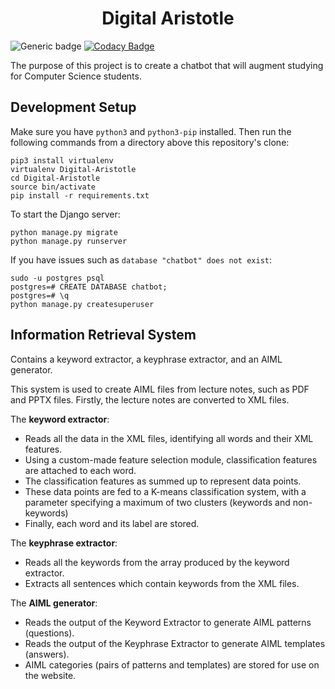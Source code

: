<div align="center">
    <h1>Digital Aristotle</h1>
</div>

![Generic badge](https://travis-ci.com/Gabighz/Digital-Aristotle.svg?branch=master)
[![Codacy Badge](https://api.codacy.com/project/badge/Grade/a7600e611e6a4044a3b89c6b80c56cea)](https://www.codacy.com/app/Gabighz/Digital-Aristotle?utm_source=github.com&amp;utm_medium=referral&amp;utm_content=Gabighz/Digital-Aristotle&amp;utm_campaign=Badge_Grade)

The purpose of this project is to create a chatbot that will augment studying for Computer Science students.

## Development Setup
Make sure you have ``python3`` and ``python3-pip`` installed. Then run the following commands
from a directory above this repository's clone:

```
pip3 install virtualenv
virtualenv Digital-Aristotle
cd Digital-Aristotle
source bin/activate
pip install -r requirements.txt
```

To start the Django server:

```
python manage.py migrate
python manage.py runserver
```

If you have issues such as ``database "chatbot" does not exist``:

```
sudo -u postgres psql
postgres=# CREATE DATABASE chatbot;
postgres=# \q
python manage.py createsuperuser
```

## Information Retrieval System

Contains a keyword extractor, a keyphrase extractor, and an AIML generator. 

This system is used to create AIML files from lecture notes, such as PDF and PPTX files. Firstly, the lecture notes
are converted to XML files. 

The <b>keyword extractor</b>:
    <ul>
        <li> Reads all the data in the XML files, identifying all words and their XML features. </li>
        <li> Using a custom-made feature selection module, classification features are attached to each word. </li>
        <li> The classification features as summed up to represent data points. </li>
        <li> These data points are fed to a K-means classification system, with a parameter specifying a maximum of two clusters (keywords and non-keywords) </li>
        <li> Finally, each word and its label are stored. </li>
    </ul>
    
The <b>keyphrase extractor</b>:
    <ul>
        <li> Reads all the keywords from the array produced by the keyword extractor. </li>
        <li> Extracts all sentences which contain keywords from the XML files. </li>
    </ul>

The <b> AIML generator</b>:
    <ul>
        <li> Reads the output of the Keyword Extractor to generate AIML patterns (questions). </li>
        <li> Reads the output of the Keyphrase Extractor to generate AIML templates (answers). </li>
        <li> AIML categories (pairs of patterns and templates) are stored for use on the website. </li>
    </ul>